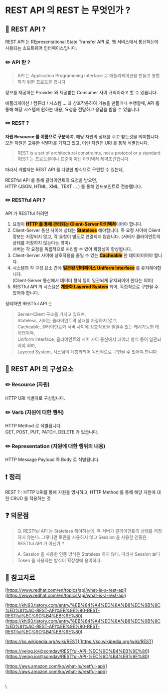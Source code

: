 # REST API 의 REST 는 무엇인가 ?

## 📖 REST API ?

REST API 는 REpresentational State Transfer API 로, 웹 서비스에서 통신하는데 사용되는 소프트웨어 인터페이스입니다.

### ✏️ API 란 ?

> API 는 Application Programming Interface 로  애플리케이션을 만들고 통합하기 위한 프로토콜 입니다

정보를 제공하는 Provider 와 제공받는 Consumer 사이 규칙이라고 할 수 있습니다.

애플리케이션 / 컴퓨터 / 시스템 ... 과 상호작용하여 기능을 만들거나 수행할때, API 를 통해 해당 시스템에 원하는 내용, 요청을 전달하고 응답을 받을 수 있습니다.

### ✏️ REST ?&#x20;

**자원 Resource 를 이름으로 구분**하여, 해당 자원의 상태를 주고 받는것을 의미합니다.\
모든 자원은 고유한 식별자를 가지고 있고, 이런 자원은 URI 를 통해 식별됩니다.

> REST is a set of architectural constraints, not a protocol or a standard\
> REST 는 프로토콜이나 표준이 아닌 아키텍쳐 제약조건입니다.

따라서 개발자는 REST API 를 다양한 방식으로 구현할 수 있는데,

RESTful API 를 통해 클라이언트의 요청을 받으면,\
HTTP (JSON, HTML, XML, TEXT ... ) 를 통해 엔드포인트로 전송됍니다.



### ✏️ RESTful API ?

API 가 RESTful 하려면

1. 요청이 <mark style="background-color:orange;">**HTTP 를 통해 관리되는 Client-Server 아키텍쳐**</mark>이어야 합니다.
2. Client-Server 통신 사이에 상태는 <mark style="background-color:orange;">**Stateless**</mark> 해야합니다. 즉 요청 사이에 Client 정보는 저장되지 않고, 각 요청이 별도로 연결되지 않습니다. (서버가 클라이언트의 상태를 저장하지 않는다는 의미) \
   서버는 각 요청을 독립적으로 처리할 수 있어 확장성이 향상됩니다.
3. Client-Server 사이에 상호작용을 줄일 수 있는 <mark style="background-color:orange;">**Cacheable**</mark> 한 데이터이어야 합니다.
4. 시스템의 각 구성 요소 간에 <mark style="background-color:orange;">**일관된 인터페이스 Uniform Interface**</mark> 를 유지해야합니다.\
   (Client-Server 통신에서 데이터 형식 등이 일관되게 유지되어야 한다는 의미)
5. RESTful API 의 시스템은 <mark style="background-color:orange;">**계층화 Layered System**</mark> 되어, 독집적으로 구현될 수 있어야 합니다.



정리하면 RESTful API 는&#x20;

> Server-Client 구조를 가지고 있으며,\
> Stateless, 서버는 클라이언트의 상태를 저장하지 않고,\
> Cacheable, 클라이언트와 서버 사이에 상호작용을 줄일수 있는 캐시가능한 데이터이며,\
> Uniform Interface, 클라이언트와 서버 사이 통신에서 데이터 형식 등이 일관되어야 하며,\
> Layered System, 시스템이 계층화되어 독립적으로 구현될 수 있어야 합니다



## 📖 REST API 의 구성요소

### ✏️ Resource (자원)

HTTP URI 식별자로 구성됩니다.

### ✏️ Verb (자원에 대한 행위)

HTTP Method 로 식별됩니다.\
GET, POST, PUT, PATCH, DELETE 가 있습니다.

### ✏️ Representation (자원에 대한 행위의 내용)

HTTP Message Payload 즉 Body 로 식별됩니다.







## ❗️ 정리

REST ? : HTTP URI를 통해 자원을 명시하고, HTTP Method 를 통해 해당 자원에 대한 CRUD 를 적용하는 것

## ❓ 의문점

> Q. RESTful API 는 Stateless 해야하는데, 즉 서버가 클라이언트의 상태를 저장하지 않는다. 그렇다면 토큰을 사용하지 않고 Session 을 사용한 인증은 RESTful API 가 아닌가 ?
>
> A. Session 을 사용한 인증 방식은 Stateless 하지 않다. 따라서 Session 보다 Token 을 사용하는 방식이 확장성에 용이하다.





## 🔗 참고자료

[https://www.redhat.com/en/topics/api/what-is-a-rest-api](https://www.redhat.com/en/topics/api/what-is-a-rest-api)

[https://khj93.tistory.com/entry/%EB%84%A4%ED%8A%B8%EC%9B%8C%ED%81%AC-REST-API%EB%9E%80-REST-RESTful%EC%9D%B4%EB%9E%80](https://khj93.tistory.com/entry/%EB%84%A4%ED%8A%B8%EC%9B%8C%ED%81%AC-REST-API%EB%9E%80-REST-RESTful%EC%9D%B4%EB%9E%80)

[https://ko.wikipedia.org/wiki/REST](https://ko.wikipedia.org/wiki/REST)

[https://velog.io/@somday/RESTful-API-%EC%9D%B4%EB%9E%80](https://velog.io/@somday/RESTful-API-%EC%9D%B4%EB%9E%80)

[https://aws.amazon.com/ko/what-is/restful-api/](https://aws.amazon.com/ko/what-is/restful-api/)

\
\


